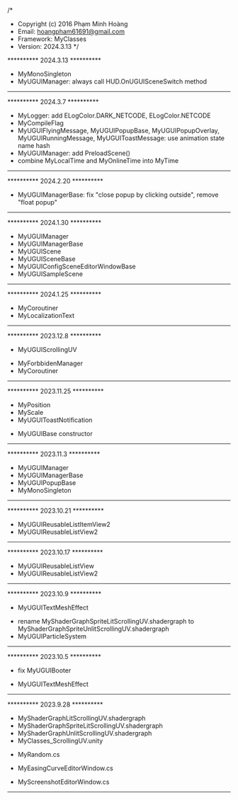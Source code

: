 /*
 * Copyright (c) 2016 Phạm Minh Hoàng
 * Email:       hoangpham61691@gmail.com
 * Framework:   MyClasses
 * Version:     2024.3.13
 */



********** 2024.3.13 **********

* MyMonoSingleton
* MyUGUIManager: always call HUD.OnUGUISceneSwitch method

********************************



********** 2024.3.7 **********

* MyLogger: add ELogColor.DARK_NETCODE, ELogColor.NETCODE
* MyCompileFlag
* MyUGUIFlyingMessage, MyUGUIPopupBase, MyUGUIPopupOverlay, MyUGUIRunningMessage, MyUGUIToastMessage: use animation state name hash
* MyUGUIManager: add PreloadScene()
* combine MyLocalTime and MyOnlineTime into MyTime

********************************



********** 2024.2.20 **********

* MyUGUIManagerBase: fix "close popup by clicking outside", remove "float popup"

********************************



********** 2024.1.30 **********

* MyUGUIManager
* MyUGUIManagerBase
* MyUGUIScene
* MyUGUISceneBase
* MyUGUIConfigSceneEditorWindowBase
* MyUGUISampleScene

********************************



********** 2024.1.25 **********

* MyCoroutiner
* MyLocalizationText

********************************



********** 2023.12.8 **********

+ MyUGUIScrollingUV
* MyForbbidenManager
* MyCoroutiner

********************************



********** 2023.11.25 **********

+ MyPosition
+ MyScale
+ MyUGUIToastNotification
* MyUGUIBase constructor

********************************



********** 2023.11.3 **********

* MyUGUIManager
* MyUGUIManagerBase
* MyUGUIPopupBase
* MyMonoSingleton

*******************************



********** 2023.10.21 **********

* MyUGUIReusableListItemView2
* MyUGUIReusableListView2

********************************



********** 2023.10.17 **********

* MyUGUIReusableListView
* MyUGUIReusableListView2

********************************



********** 2023.10.9 **********

+ MyUGUITextMeshEffect
* rename MyShaderGraphSpriteLitScrollingUV.shadergraph to MyShaderGraphSpriteUnlitScrollingUV.shadergraph
* MyUGUIParticleSystem

*******************************



********** 2023.10.5 **********

* fix MyUGUIBooter
+ MyUGUITextMeshEffect

*******************************



********** 2023.9.28 **********

+ MyShaderGraphLitScrollingUV.shadergraph
+ MyShaderGraphSpriteLitScrollingUV.shadergraph
+ MyShaderGraphUnlitScrollingUV.shadergraph
+ MyClasses_ScrollingUV.unity
* MyRandom.cs
+ MyEasingCurveEditorWindow.cs
* MyScreenshotEditorWindow.cs

*******************************